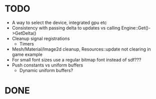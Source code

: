 # TODO
 - A way to select the device, integrated gpu etc
 - Consistency with passing delta to updates vs calling Engine::Get()->GetDelta()
 - Cleanup signal registrations
	- Timers
 - Mesh/Material/Image2d cleanup, Resources::update not clearing in game example
 - For small font sizes use a regular bitmap font instead of sdf???
 - Push constants vs uniform buffers
	- Dynamic uniform buffers?

# DONE